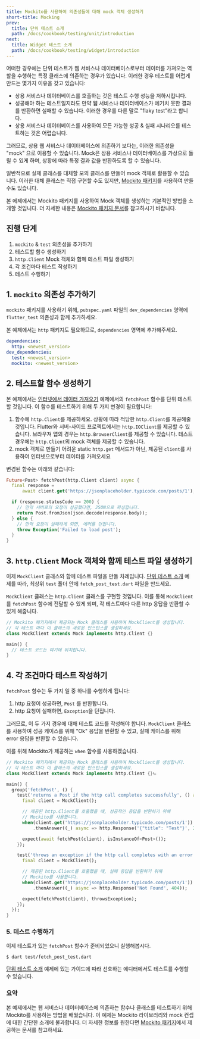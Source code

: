```yaml
---
title: Mockito를 사용하여 의존성들에 대해 mock 객체 생성하기
short-title: Mocking
prev:
  title: 단위 테스트 소개
  path: /docs/cookbook/testing/unit/introduction
next:
  title: Widget 테스트 소개
  path: /docs/cookbook/testing/widget/introduction
---
```


어떠한 경우에는 단위 테스트가 웹 서비스나 데이터베이스로부터 데이터를 가져오는 역할을
수행하는 특정 클래스에 의존하는 경우가 있습니다. 이러한 경우 테스트를 어렵게 만드는
몇가지 이유을 갖고 있습니다:

  * 상용 서비스나 데이터베이스를 호출하는 것은 테스트 수행 성능을 저하시킵니다.
  * 성공해야 하는 테스트일지라도 만약 웹 서비스나 데이터베이스가 예기치 못한 결과를 
    반환하면 실패할 수 있습니다. 이러한 경우를 다른 말로 "flaky test"라고 합니다.
  * 상용 서비스나 데이터베이스를 사용하여 모든 가능한 성공 & 실패 시나리오를 테스트하는
    것은 어렵습니다.

그러므로, 상용 웹 서비스나 데이터베이스에 의존하기 보다는, 이러한 의존성을 
"mock" 으로 이용할 수 있습니다. Mock은 상용 서비스나 데이터베이스를 가상으로
돌릴 수 있게 하며, 상황에 따라 특정 결과 값을 반환하도록 할 수 있습니다.

일반적으로 실제 클래스를 대체할 모의 클래스를 만들어 mock 객체로 활용할 수 있습니다.
이러한 대체 클래스는 직접 구현할 수도 있지만, [Mockito 패키지]({{site.pub-pkg}}/mockito)를
사용하여 만들 수도 있습니다.

본 에제에서는 Mockito 패키지를 사용하여 Mock 객체를 생성하는 기본적인 방법을 
소개할 것입니다. 더 자세한 내용은 [Mockito 패키지 문서]({{site.pub-pkg}}/mockito)를
참고하시기 바랍니다.

## 진행 단계

  1. `mockito` & `test` 의존성을 추가하기
  2. 테스트할 함수 생성하기
  3. `http.Client` Mock 객체와 함께 테스트 파일 생성하기
  4. 각 조건마다 테스트 작성하기
  5. 테스트 수행하기

## 1. `mockito` 의존성 추가하기

`mockito` 패키지를 사용하기 위해, `pubspec.yaml` 파일의 `dev_dependencies` 영역에
`flutter_test` 의존성과 함께 추가하세요.

본 예제에서는 `http` 패키지도 필요하므로, `dependencies` 영역에 추가해주세요.

```yaml
dependencies:
  http: <newest_version>
dev_dependencies:
  test: <newest_version>
  mockito: <newest_version>
```

## 2. 테스트할 함수 생성하기

본 예제에서는 [인터넷에서 데이터 가져오기](/docs/cookbook/networking/fetch-data/) 
예제에서의 `fetchPost` 함수를 단위 테스트할 것입니다. 이 함수를 테스트하기 위해 
두 가지 변경이 필요합니다:

  1. 함수에 `http.Client`를 제공하세요. 상황에 따라 적당한 `http.Client`를 제공해줄 
     것입니다. Flutter와 서버-사이드 프로젝트에서는 `http.IOClient`를 제공할 수 있습니다.
     브라우져 앱의 경우는 `http.BrowserClient`를 제공할 수 있습니다.
     테스트 경우에는 `http.Client`의 mock 객체를 제공할 수 있습니다.
  2. mock 객체로 만들기 어려운 static `http.get` 메서드가 아닌, 
     제공된 `client`를 사용하여 인터넷으로부터 데이터를 가져오세요

변경된 함수는 아래와 같습니다:

<!-- skip -->
```dart
Future<Post> fetchPost(http.Client client) async {
  final response =
      await client.get('https://jsonplaceholder.typicode.com/posts/1');

  if (response.statusCode == 200) {
    // 만약 서버로의 요청이 성공했다면, JSON으로 파싱합니다.
    return Post.fromJson(json.decode(response.body));
  } else {
    // 만약 요청이 실패하게 되면, 에러를 던집니다.
    throw Exception('Failed to load post');
  }
}
```

## 3. `http.Client` Mock 객체와 함께 테스트 파일 생성하기

이제 `MockClient` 클래스와 함께 테스트 파일을 만들 차례입니다.
[단위 테스트 소개](/docs/cookbook/testing/unit/introduction)
예제를 따라, 최상위 `test` 폴더 안에 `fetch_post_test.dart` 파일을 만드세요.

`MockClient` 클래스는 `http.Client` 클래스를 구현할 것입니다. 이를 통해 
`MockClient`를 `fetchPost` 함수에 전달할 수 있게 되며, 각 테스트마다
다른 http 응답을 반환할 수 있게 해줍니다.

<!-- skip -->
```dart
// Mockito 패키지에서 제공되는 Mock 클래스를 사용하여 MockClient를 생성합니다.
// 각 테스트 마다 이 클래스의 새로운 인스턴스를 생성하세요.
class MockClient extends Mock implements http.Client {}

main() {
  // 테스트 코드는 여기에 위치합니다.
}
```

## 4. 각 조건마다 테스트 작성하기

`fetchPost` 함수는 두 가지 일 중 하나를 수행하게 됩니다:

  1. http 요청이 성공하면, `Post` 를 반환합니다.
  2. http 요청이 실패하면, `Exception`을 던집니다.

그러므로, 이 두 가지 경우에 대해 테스트 코드를 작성해야 합니다.
`MockClient` 클래스를 사용하여 성공 케이스를 위해 "Ok" 
응답을 반환할 수 있고, 실패 케이스를 위해 error 응답을 반환할 수 있습니다.

이를 위해 Mockito가 제공하는 `when` 함수를 사용하겠습니다.

<!-- skip -->
```dart
// Mockito 패키지에서 제공되는 Mock 클래스를 사용하여 MockClient를 생성합니다.
// 각 테스트 마다 이 클래스의 새로운 인스턴스를 생성하세요.
class MockClient extends Mock implements http.Client {}ㄴ

main() {
  group('fetchPost', () {
    test('returns a Post if the http call completes successfully', () async {
      final client = MockClient();

      // 제공된 http.Client를 호출했을 때, 성공적인 응답을 반환하기 위해 
      // Mockito를 사용합니다.
      when(client.get('https://jsonplaceholder.typicode.com/posts/1'))
          .thenAnswer((_) async => http.Response('{"title": "Test"}', 200));

      expect(await fetchPost(client), isInstanceOf<Post>());
    });

    test('throws an exception if the http call completes with an error', () {
      final client = MockClient();

      // 제공된 http.Client를 호출했을 때, 실패 응답을 반환하기 위해 
      // Mockito를 사용합니다.
      when(client.get('https://jsonplaceholder.typicode.com/posts/1'))
          .thenAnswer((_) async => http.Response('Not Found', 404));

      expect(fetchPost(client), throwsException);
    });
  });
}
```

### 5. 테스트 수행하기

이제 테스트가 있는 `fetchPost` 함수가 준비되었으니 실행해봅시다.

```terminal
$ dart test/fetch_post_test.dart
```

[단위 테스트 소개](/docs/cookbook/testing/unit/introduction#run-tests-using-intellij-or-vscode)
예제에 있는 가이드에 따라 선호하는 에디터에서도 테스트를 수행할 수 있습니다.

### 요약

본 예제에서는 웹 서비스나 데이터베이스에 의존하는 함수나 클래스를 테스트하기 위해 
Mockito를 사용하는 방법을 배웠습니다. 이 예제는 Mockito 라이브러리와 mock 컨셉에 
대한 간단한 소개에 불과합니다. 더 자세한 정보를 원한다면 
[Mockito 패키지]({{site.pub-pkg}}/mockito)에서 제공하는 문서를 참고하세요.
